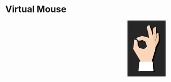 # Virtual Mouse
<img src="images/logo.jpg" width="120" height="178" align="right" href="http://www.freepik.com">
